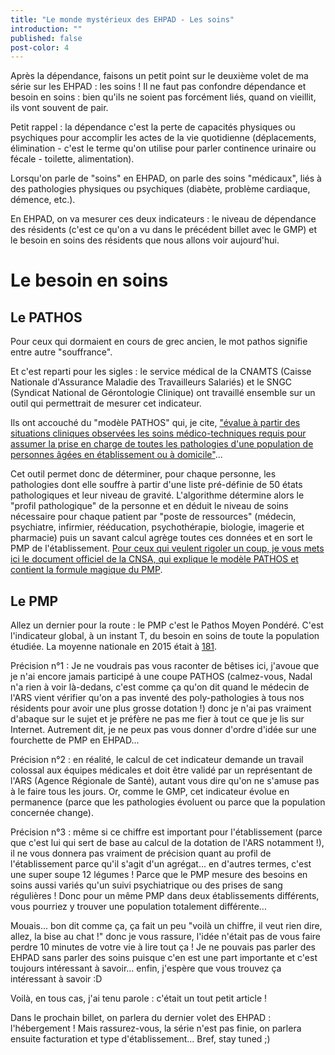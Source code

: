 ```yaml
---
title: "Le monde mystérieux des EHPAD - Les soins"
introduction: ""
published: false
post-color: 4
---
```


Après la dépendance, faisons un petit point sur le deuxième volet de ma série sur les EHPAD : les soins ! Il ne faut pas confondre dépendance et besoin en soins : bien qu'ils ne soient pas forcément liés, quand on vieillit, ils vont souvent de pair. 

Petit rappel : la dépendance c'est la perte de capacités physiques ou psychiques pour accomplir les actes de la vie quotidienne (déplacements, élimination - c'est le terme qu'on utilise pour parler continence urinaire ou fécale - toilette, alimentation). 

Lorsqu'on parle de "soins" en EHPAD, on parle des soins "médicaux", liés à des pathologies physiques ou psychiques (diabète, problème cardiaque, démence, etc.). 

En EHPAD, on va mesurer ces deux indicateurs : le niveau de dépendance des résidents (c'est ce qu'on a vu dans le précédent billet avec le GMP) et le besoin en soins des résidents que nous allons voir aujourd'hui.

# Le besoin en soins

## Le PATHOS

Pour ceux qui dormaient en cours de grec ancien, le mot pathos signifie entre autre "souffrance". 

Et c'est reparti pour les sigles : le service médical de la CNAMTS (Caisse Nationale d'Assurance Maladie des Travailleurs Salariés) et le SNGC (Syndicat National de Gérontologie Clinique) ont travaillé ensemble sur un outil qui permettrait de mesurer cet indicateur. 

Ils ont accouché du "modèle PATHOS" qui, je cite, ["évalue à partir des situations cliniques observées les soins médico-techniques requis pour assumer la prise en charge de toutes les pathologies d'une population de personnes âgées en établissement ou à domicile"](http://www.cnsa.fr/documentation/modele_pathos_2017.pdf)... 

Cet outil permet donc de déterminer, pour chaque personne, les pathologies dont elle souffre à partir d'une liste pré-définie de 50 états pathologiques et leur niveau de gravité. L'algorithme détermine alors le "profil pathologique" de la personne et en déduit le niveau de soins nécessaire pour chaque patient par "poste de ressources" (médecin, psychiatre, infirmier, rééducation, psychothérapie, biologie, imagerie et pharmacie) puis un savant calcul agrège toutes ces données et en sort le PMP de l'établissement. [Pour ceux qui veulent rigoler un coup, je vous mets ici le document officiel de la CNSA, qui explique le modèle PATHOS et contient la formule magique du PMP](http://www.cnsa.fr/documentation/modele_pathos_2017.pdf).

## Le PMP

Allez un dernier pour la route : le PMP c'est le Pathos Moyen Pondéré. C'est l'indicateur global, à un instant T, du besoin en soins de toute la population étudiée. La moyenne nationale en 2015 était à [181](https://www.conseildependance.fr/wp-content/uploads/2015/08/Panorama-des-EHPAD-en-France1.pdf). 

Précision n°1 : Je ne voudrais pas vous raconter de bêtises ici, j'avoue que je n'ai encore jamais participé à une coupe PATHOS (calmez-vous, Nadal n'a rien à voir là-dedans, c'est comme ça qu'on dit quand le médecin de l'ARS vient vérifier qu'on a pas inventé des poly-pathologies à tous nos résidents pour avoir une plus grosse dotation !) donc je n'ai pas vraiment d'abaque sur le sujet et je préfère ne pas me fier à tout ce que je lis sur Internet. Autrement dit, je ne peux pas vous donner d'ordre d'idée sur une fourchette de PMP en EHPAD... 

Précision n°2 : en réalité, le calcul de cet indicateur demande un travail colossal aux équipes médicales et doit être validé par un représentant de l'ARS (Agence Régionale de Santé), autant vous dire qu'on ne s'amuse pas à le faire tous les jours. Or, comme le GMP, cet indicateur évolue en permanence (parce que les pathologies évoluent ou parce que la population concernée change).

Précision n°3 : même si ce chiffre est important pour l'établissement (parce que c'est lui qui sert de base au calcul de la dotation de l'ARS notamment !), il ne vous donnera pas vraiment de précision quant au profil de l'établissement parce qu'il s'agit d'un agrégat... en d'autres termes, c'est une super soupe 12 légumes ! Parce que le PMP mesure des besoins en soins aussi variés qu'un suivi psychiatrique ou des prises de sang régulières ! Donc pour un même PMP dans deux établissements différents, vous pourriez y trouver une population totalement différente...


Mouais... bon dit comme ça, ça fait un peu "voilà un chiffre, il veut rien dire, allez, la bise au chat !" donc je vous rassure, l'idée n'était pas de vous faire perdre 10 minutes de votre vie à lire tout ça ! Je ne pouvais pas parler des EHPAD sans parler des soins puisque c'en est une part importante et c'est toujours intéressant à savoir... enfin, j'espère que vous trouvez ça intéressant à savoir :D

Voilà, en tous cas, j'ai tenu parole : c'était un tout petit article !

Dans le prochain billet, on parlera du dernier volet des EHPAD : l'hébergement ! Mais rassurez-vous, la série n'est pas finie, on parlera ensuite facturation et type d'établissement... Bref, stay tuned ;)